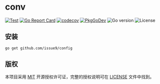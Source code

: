 conv
===

[![Test](https://github.com/issue9/config/workflows/Test/badge.svg)](https://github.com/issue9/config/actions?query=workflow%3ATest)
[![Go Report Card](https://goreportcard.com/badge/github.com/issue9/config)](https://goreportcard.com/report/github.com/issue9/config)
[![codecov](https://codecov.io/gh/issue9/config/branch/master/graph/badge.svg)](https://codecov.io/gh/issue9/config)
[![PkgGoDev](https://pkg.go.dev/badge/github.com/issue9/config)](https://pkg.go.dev/github.com/issue9/config)
![Go version](https://img.shields.io/github/go-mod/go-version/issue9/config)
![License](https://img.shields.io/github/license/issue9/config)

安装
---

```shell
go get github.com/issue9/config
```

版权
---

本项目采用 [MIT](http://opensource.org/licenses/MIT) 开源授权许可证，完整的授权说明可在 [LICENSE](LICENSE) 文件中找到。
